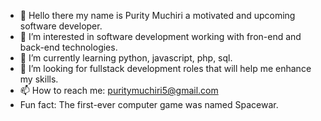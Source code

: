 - 👋 Hello there my name is Purity Muchiri a motivated and upcoming software developer.
- 👀 I’m interested in software development working with fron-end and back-end technologies.
- 🌱 I’m currently learning python, javascript, php, sql.
- 💞️ I’m looking for fullstack development roles that will help me enhance my skills.
- 📫 How to reach me:
 puritymuchiri5@gmail.com
- Fun fact: The first-ever computer game was named Spacewar.
<!---
Purity-s/Purity-s is a ✨ special ✨ repository because its `README.md` (this file) appears on your GitHub profile.
You can click the Preview link to take a look at your changes.
--->
